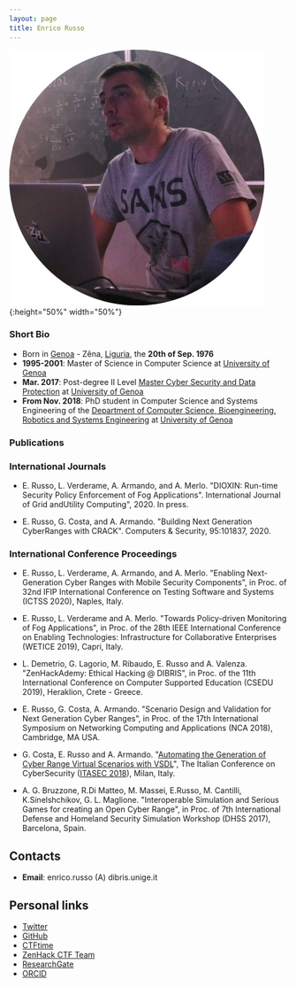 ```yaml
---
layout: page
title: Enrico Russo
---
```


![Enrico's pic is missing.](/pics/enriquez.png){:height="50%" width="50%"}

### Short Bio
- Born in [Genoa](https://en.wikipedia.org/wiki/Genoa) - Zêna, [Liguria](https://en.wikipedia.org/wiki/Liguria), the **20th of Sep. 1976**
- **1995-2001**: Master of Science in Computer Science at [University of Genoa](https://en.wikipedia.org/wiki/University_of_Genoa)
- **Mar. 2017**: Post-degree II Level [Master Cyber Security and Data Protection](https://mastercybersecurity.it/) at [University of Genoa](https://en.wikipedia.org/wiki/University_of_Genoa) 
- **From Nov. 2018**: PhD student in Computer Science and Systems Engineering of the [Department of Computer Science, Bioengineering, Robotics and Systems Engineering](http://www.dibris.unige.it/) at [University
 of Genoa](https://en.wikipedia.org/wiki/University_of_Genoa)


### Publications

### International Journals

   - E. Russo, L. Verderame, A. Armando, and A. Merlo. "DIOXIN: Run-time Security Policy Enforcement of Fog Applications". International Journal of Grid andUtility Computing", 2020. In press.

   - E. Russo, G. Costa, and A. Armando. "Building Next Generation CyberRanges with CRACK". Computers & Security, 95:101837, 2020.

### International Conference Proceedings

   - E. Russo, L. Verderame, A. Armando, and A. Merlo. "Enabling Next-Generation Cyber Ranges with Mobile Security Components", in Proc. of 32nd IFIP International Conference on Testing Software and Systems (ICTSS 2020), Naples, Italy.

  - E. Russo, L. Verderame and A. Merlo. "Towards Policy-driven Monitoring of Fog Applications", in Proc. of the 28th IEEE International Conference on Enabling Technologies: Infrastructure for Collaborative Enterprises (WETICE 2019), Capri, Italy.

  - L. Demetrio, G. Lagorio, M. Ribaudo, E. Russo and A. Valenza. "ZenHackAdemy: Ethical Hacking @ DIBRIS", in Proc. of the 11th International Conference on Computer Supported Education (CSEDU 2019), Heraklion, Crete - Greece.
  
  - E. Russo, G. Costa, A. Armando. "Scenario Design and Validation for Next Generation Cyber Ranges", in Proc. of the 17th International Symposium on Networking Computing and Applications (NCA 2018), Cambridge, MA USA.

  - G. Costa, E. Russo and A. Armando. "[Automating the Generation of Cyber Range Virtual Scenarios with VSDL](/papers/Automating_the_Generation_of_CR_Virtual_Scenarios_with_VSDL.pdf)", The Italian Conference on CyberSecurity ([ITASEC 2018](https://www.itasec.it/2018.html)), Milan, Italy.
  
  - A. G. Bruzzone, R.Di Matteo, M. Massei, E.Russo, M. Cantilli, K.Sinelshchikov, G. L. Maglione. "Interoperable Simulation and Serious Games for creating an Open Cyber Range", in Proc. of 7th International Defense and Homeland Security Simulation Workshop (DHSS 2017), Barcelona, Spain.

## Contacts
<!-- - **Office**: [room 314, DIBRIS, Via Dodecaneso, 35, 16146 Genova - Italy](https://goo.gl/maps/kTyTs2YKMkL2) -->
- **Email**: enrico.russo (A) dibris.unige.it 

## Personal links
- [Twitter](https://twitter.com/springchickenz)
- [GitHub](https://github.com/enricorusso)
- [CTFtime](https://ctftime.org/user/24956)
- [ZenHack CTF Team](https://zenhack.it)
- [ResearchGate](https://www.researchgate.net/profile/Enrico_Russo2)
- [ORCID](https://orcid.org/0000-0002-1077-2771)



